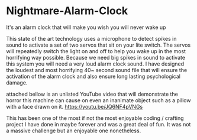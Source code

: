 # Nightmare-Alarm-Clock
It's an alarm clock that will make you wish you will never wake up

This state of the art technology uses a microphone to detect spikes in sound to activate a set of two servos that sit on your lite switch. The servos will repeatedly switch the light on and off to help you wake up in the most horrifying way possible.
Because we need big spikes in sound to activate this system you will need a very loud alarm clock sound. I have designed the loudest and most horrifying 40~ second sound file that will ensure the activation of the alarm clock and also ensure long lasting psychological damage.

attached bellow is an unlisted YouTube video that will demonstrate the horror this machine can cause on even an inanimate object such as a pillow with a face drawn on it. 
https://youtu.be/JQ6NF4pVNGs

This has been one of the most if not the most enjoyable coding / crafting project I have done in maybe forever and was a great deal of fun. It was not a massive challenge but an enjoyable one nonetheless. 

